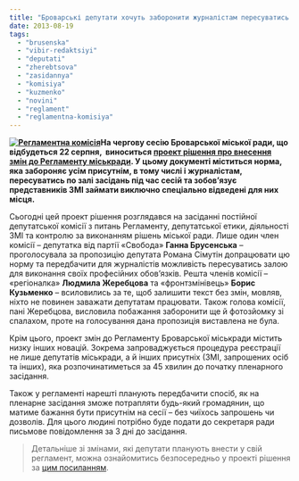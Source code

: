 ```yaml
---
title: "Броварські депутати хочуть заборонити журналістам пересуватись по залі під час сесій"
date: 2013-08-19
tags: 
  - "brusenska"
  - "vibir-redaktsiyi"
  - "deputati"
  - "zherebtsova"
  - "zasidannya"
  - "komisiya"
  - "kuzmenko"
  - "novini"
  - "reglament"
  - "reglamentna-komisiya"
---
```


**[![Регламентна комісія](https://mpz.brovary.org/wp-content/uploads/2013/08/Reglamentna-komisiya.jpg)](https://mpz.brovary.org/wp-content/uploads/2013/08/Reglamentna-komisiya.jpg)На чергову сесію Броварської міської ради, що відбудеться 22 серпня,  виноситься [проект рішення про внесення змін до Регламенту міськради](http://docs.pravo-znaty.org.ua/p8479/22.08.2013). У цьому документі міститься норма, яка забороняє усім присутнім, в тому числі і журналістам, пересуватись по залі засідань під час сесій та зобов’язує представників ЗМІ займати виключно спеціально відведені для них місця.**

Сьогодні цей проект рішення розглядався на засіданні постійної депутатської комісії з питань Регламенту, депутатської етики, діяльності ЗМІ та контролю за виконанням рішень міської ради. Лише один член комісії – депутатка від партії «Свобода» **Ганна Брусенська** – проголосувала за пропозицію депутата Романа Сімутін допрацювати цю норму та передбачити для журналістів можливість пересуватись залою для виконання своїх професійних обов’язків. Решта членів комісії – «регіоналка» **Людмила Жеребцова** та «фронтзмінівець» **Борис Кузьменко** – всиловились за те, щоб залишити текст без змін, мовляв, ніхто не повинен заважати депутатам працювати. Також голова комісії, пані Жеребцова, висловила побажання заборонити ще й фотозйомку зі спалахом, проте на голосування дана пропозиція виставлена не була.

Крім цього, проект змін до Регламенту Броварської міськради містить низку інших новацій. Зокрема запроваджується процедура реєстрації не лише депутатів міськради, а й інших присутніх (ЗМІ, запрошених осіб та інших), яка розпочинатиметься за 45 хвилин до початку пленарного засідання.

Також у регламенті нарешті планують передбачити спосіб, як на пленарне засідання зможе потрапляти будь-який громадянин, що матиме бажання бути присутнім на сесії – без чиїхось запрошень чи дозволів. Для цього людині потрібно буде подати до секретаря ради письмове повідомлення за 3 дні до засідання.

> Детальніше зі змінами, які депутати планують внести у свій регламент, можна ознайомитись безпосередньо у проекті рішення за [цим посиланням](http://docs.pravo-znaty.org.ua/p8479/22.08.2013).
